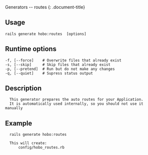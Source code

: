 Generators -- routes
{: .document-title}


## Usage

    

    rails generate hobo:routes  [options]


## Runtime options

    

    -f, [--force]    # Overwrite files that already exist
    -s, [--skip]     # Skip files that already exist
    -p, [--pretend]  # Run but do not make any changes
    -q, [--quiet]    # Supress status output


## Description

    

      This generator prepares the auto routes for your Application.
      It is automatically used internally, so you should not use it manually


## Example

    

      rails generate hobo:routes

      This will create:
          config/hobo_routes.rb
